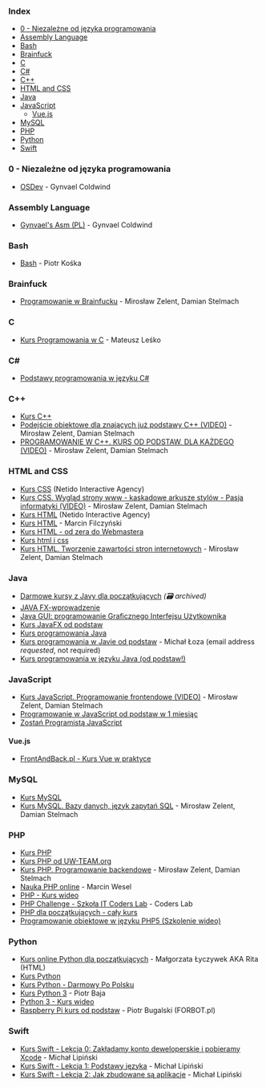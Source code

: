 ### Index

-   [0 - Niezależne od języka programowania](#0---niezale%C5%BCne-od-j%C4%99zyka-programowania)
-   [Assembly Language](#assembly-language)
-   [Bash](#bash)
-   [Brainfuck](#brainfuck)
-   [C](#c)
-   [C#](#csharp)
-   [C++](#cpp)
-   [HTML and CSS](#html-and-css)
-   [Java](#java)
-   [JavaScript](#javascript)
    -   [Vue.js](#vuejs)
-   [MySQL](#mysql)
-   [PHP](#php)
-   [Python](#python)
-   [Swift](#swift)

### 0 - Niezależne od języka programowania

-   [OSDev](https://www.youtube.com/playlist?list=PLGhEqiD7wAd5D-fe-Qz027_1yAH3rFMYF) - Gynvael Coldwind

### Assembly Language

-   [Gynvael's Asm (PL)](https://www.youtube.com/playlist?list=PL7CA8FE35B665D4DD) - Gynvael Coldwind

### Bash

-   [Bash](https://www.youtube.com/playlist?list=PLb5zx7G9W1ZHB8GykWfqKAwXdKRSYWKW5) - Piotr Kośka

### Brainfuck

-   [Programowanie w Brainfucku](https://www.youtube.com/watch?v=dzFgY4JsZe8) - Mirosław Zelent, Damian Stelmach

### C

-   [Kurs Programowania w C](https://www.youtube.com/playlist?list=PLgeFsJ0yZyikV_e8YDl5rixXu-H6wFIIZ) - Mateusz Leśko

### <a id="csharp"></a>C\#

-   [Podstawy programowania w języku C#](https://www.youtube.com/playlist?list=PLk5dbESAmUZh1cLITav0ZmDEqRujsPa93)

### <a id="cpp"></a>C++

-   [Kurs C++](https://www.youtube.com/playlist?list=PLE84826ABF088F7E8)
-   [Podejście obiektowe dla znających już podstawy C++ (VIDEO)](https://www.youtube.com/playlist?list=PLOYHgt8dIdozvOVheSRb_qPVU-4ZJA7uB) - Mirosław Zelent, Damian Stelmach
-   [PROGRAMOWANIE W C++. KURS OD PODSTAW, DLA KAŻDEGO (VIDEO)](https://www.youtube.com/playlist?list=PLOYHgt8dIdoxx0Y5wzs7CFpmBzb40PaDo) - Mirosław Zelent, Damian Stelmach

### HTML and CSS

-   [Kurs CSS](http://www.kurshtmlcss.pl/kurs-css) (Netido Interactive Agency)
-   [Kurs CSS. Wygląd strony www - kaskadowe arkusze stylów - Pasja informatyki (VIDEO)](https://www.youtube.com/playlist?list=PLOYHgt8dIdow6b2Qm3aTJbKT2BPo5iybv) - Mirosław Zelent, Damian Stelmach
-   [Kurs HTML](http://www.kurshtmlcss.pl/kurs-html) (Netido Interactive Agency)
-   [Kurs HTML](https://www.youtube.com/playlist?list=PLpwxuvBp359NntV2cLO5LaH6tmd6efmHH) - Marcin Filczyński
-   [Kurs HTML - od zera do Webmastera](https://www.youtube.com/playlist?list=PL0zYPqHK5yJWsIn3PIproSyxO3nchPd99)
-   [Kurs html i css](https://www.youtube.com/playlist?list=PLs8Otihb6zvfosmWesJ_lkJS_HzL58gSS)
-   [Kurs HTML. Tworzenie zawartości stron internetowych](https://www.youtube.com/playlist?list=PLOYHgt8dIdox9Qq3X9iAdSVekS_5Vcp5r) - Mirosław Zelent, Damian Stelmach

### Java

-   [Darmowe kursy z Javy dla początkujących](https://web.archive.org/web/20220326010054/http://programowaniejava.pl/edukacja/darmowe-szkolenia.html) _(:card_file_box: archived)_
-   [JAVA FX-wprowadzenie](https://www.youtube.com/playlist?list=PL-ikpm9wGd1HkA9PvGTYWZHtO-Xq_i_Mw)
-   [Java GUI: programowanie Graficznego Interfejsu Użytkownika](https://www.youtube.com/playlist?list=PL3298E3EB8CFDE9BA)
-   [Kurs JavaFX od podstaw](https://www.youtube.com/playlist?list=PLpzwMkmxJDUwQuQR7Rezut5UE_8UGDxkU)
-   [Kurs programowania Java](https://www.youtube.com/playlist?list=PLED70A92187B1406A)
-   [Kurs programowania w Javie od podstaw](https://programovanie.pl) - Michał Łoza (email address _requested_, not required)
-   [Kurs programowania w języku Java (od podstaw!)](https://www.youtube.com/playlist?list=PLTs20Q-BTEMMJHb4GWFT34PAWxYyzndIY)

### JavaScript

-   [Kurs JavaScript. Programowanie frontendowe (VIDEO)](https://www.youtube.com/playlist?list=PLOYHgt8dIdoxTUYuHS9ZYNlcJq5R3jBsC) - Mirosław Zelent, Damian Stelmach
-   [Programowanie w JavaScript od podstaw w 1 miesiąc](https://www.youtube.com/playlist?list=PLTs20Q-BTEMPRSzhrlAuu7yus1BuOLVrS)
-   [Zostań Programistą JavaScript](https://youtube.com/playlist?list=PLaRAejmsc8gGAs-Ml8aa4eLCkm6ESvdnN&si=aGm9u8lJl4B1_Fh3)

#### Vue.js

-   [FrontAndBack.pl - Kurs Vue w praktyce](https://frontandback.pl/tags/kurs-vue-w-praktyce/)

### MySQL

-   [Kurs MySQL](https://www.youtube.com/playlist?list=PL748D0ACBEC371708)
-   [Kurs MySQL. Bazy danych, język zapytań SQL](https://www.youtube.com/playlist?list=PLOYHgt8dIdoymv-Wzvs8M-OsKFD31VTVZ) - Mirosław Zelent, Damian Stelmach

### PHP

-   [Kurs PHP](https://www.youtube.com/playlist?list=PLD54FE15FA250C6C0)
-   [Kurs PHP od UW-TEAM.org](https://www.youtube.com/playlist?list=PLE974A9BEF34A967A)
-   [Kurs PHP. Programowanie backendowe](https://www.youtube.com/playlist?list=PLOYHgt8dIdox81dbm1JWXQbm2geG1V2uh) - Mirosław Zelent, Damian Stelmach
-   [Nauka PHP online](https://kursphp.com/nauka-php-online) - Marcin Wesel
-   [PHP - Kurs wideo](https://www.youtube.com/playlist?list=PLbOPmSDkHx2qfl91W8DFF3jhgjhWv6fkm)
-   [PHP Challenge - Szkoła IT Coders Lab](https://coderslab.pl/pl/php-challenge/wstep) - Coders Lab
-   [PHP dla początkujących - cały kurs](https://www.youtube.com/playlist?list=PL3pH4hKPTCS2XfwSI1VTRvP8xNtzY3gpi)
-   [Programowanie obiektowe w języku PHP5 (Szkolenie wideo)](https://www.youtube.com/playlist?list=PL_nu3rOfoPo4HIKGae-kSrJL-ebG7vyQ6)

### Python

-   [Kurs online Python dla początkujących](https://www.flynerd.pl/tag/python-kurs) - Małgorzata Łyczywek AKA Rita (HTML)
-   [Kurs Python](https://www.youtube.com/playlist?list=PL3yDCQ6GKeEyBOF0gZyBvihDv6n0GNsdm)
-   [Kurs Python - Darmowy Po Polsku](https://www.youtube.com/playlist?list=PL_dDQ_G9rdI6dQsDkwqSQyAeXY3uUrWzp)
-   [Kurs Python 3](https://www.youtube.com/playlist?list=PLdBHMlEKo8UcOaykMssI1_X6ui0tzTNoH) - Piotr Baja
-   [Python 3 - Kurs wideo](https://www.youtube.com/playlist?list=PLbOPmSDkHx2pCboufcEKkinpUuramshmr)
-   [Raspberry Pi kurs od podstaw](https://forbot.pl/blog/kurs-raspberry-pi-od-podstaw-wstep-spis-tresci-id23139) - Piotr Bugalski (FORBOT.pl)

### Swift

-   [Kurs Swift - Lekcja 0: Zakładamy konto deweloperskie i pobieramy Xcode](https://myapple.pl/posts/8599-kurs-swift-lekcja-0-zakladamy-konto-deweloperskie-i-pobieramy-xcode) - Michał Lipiński
-   [Kurs Swift - Lekcja 1: Podstawy języka](https://myapple.pl/posts/8600-kurs-swift-lekcja-1-podstawy-jezyka) - Michał Lipiński
-   [Kurs Swift - Lekcja 2: Jak zbudowane są aplikacje](https://myapple.pl/posts/8601-kurs-swift-lekcja-2-jak-zbudowane-sa-aplikacje) - Michał Lipiński

